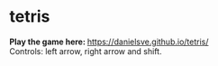 # tetris
<b>Play the game here: </b> https://danielsve.github.io/tetris/ <br>
Controls: left arrow, right arrow and shift.

